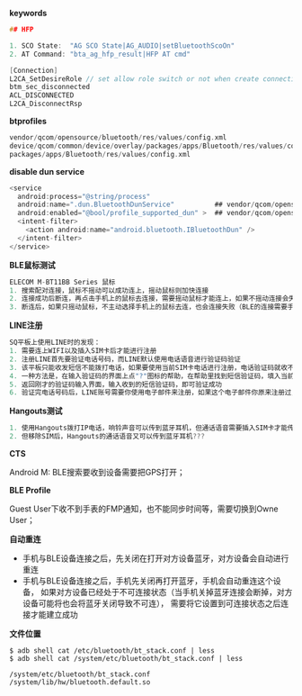 
**keywords**
```c
## HFP

1. SCO State:  "AG SCO State|AG_AUDIO|setBluetoothScoOn"
2. AT Command: "bta_ag_hfp_result|HFP AT cmd"

[Connection]
L2CA_SetDesireRole // set allow role switch or not when create connection
btm_sec_disconnected
ACL_DISCONNECTED
L2CA_DisconnectRsp
```

**btprofiles**
```c
vendor/qcom/opensource/bluetooth/res/values/config.xml
device/qcom/common/device/overlay/packages/apps/Bluetooth/res/values/config.xml
packages/apps/Bluetooth/res/values/config.xml
```

**disable dun service**
```c
<service
  android:process="@string/process"
  android:name=".dun.BluetoothDunService"          ## vendor/qcom/opensource/bluetooth/src/org/codeaurora/bluetooth/dun/
  android:enabled="@bool/profile_supported_dun" >  ## vendor/qcom/opensource/bluetooth/res/values/config.xml
  <intent-filter>
    <action android:name="android.bluetooth.IBluetoothDun" />
  </intent-filter>
</service>
```

**BLE鼠标测试**
```c
ELECOM M-BT11BB Series 鼠标
1. 搜索配对连接，鼠标不摇动可以成功连上，摇动鼠标则加快连接
2. 连接成功后断连，再点击手机上的鼠标去连接，需要摇动鼠标才能连上，如果不摇动连接会失败
3. 断连后，如果只摇动鼠标，不主动选择手机上的鼠标去连，也会连接失败（BLE的连接需要手机端作为initiator去做initiating）
```

**LINE注册**
```c
SQ平板上使用LINE时的发现：
1. 需要连上WIFI以及插入SIM卡后才能进行注册
2. 注册LINE首先要验证电话号码，而LINE默认使用电话语音进行验证码验证
3. 该平板只能收发短信不能拨打电话，如果要使用当前SIM卡电话进行注册，电话验证码就收不到
4. 一种方法是，在输入验证码的界面上点"?"图标的帮助，在帮助里找到短信验证码，填入当前SIM电话号码就可以获取到短信验证码
5. 返回刚才的验证码输入界面，输入收到的短信验证码，即可验证成功
6. 验证完电话号码后，LINE账号需要你使用电子邮件来注册，如果这个电子邮件你原来注册过，原来的账号会清除
```

**Hangouts测试**
```c
1. 使用Hangouts拨打IP电话，响铃声音可以传到蓝牙耳机，但通话语音需要插入SIM卡才能传到蓝牙耳机
2. 但移除SIM后，Hangouts的通话语音又可以传到蓝牙耳机???
```

**CTS**

Android M: BLE搜索要收到设备需要把GPS打开；

**BLE Profile**

Guest User下收不到手表的FMP通知，也不能同步时间等，需要切换到Owne User；

**自动重连**
- 手机与BLE设备连接之后，先关闭在打开对方设备蓝牙，对方设备会自动进行重连
- 手机与BLE设备连接之后，手机先关闭再打开蓝牙，手机会自动重连这个设备，
  如果对方设备已经处于不可连接状态（当手机关掉蓝牙连接会断掉，对方设备可能将也会将蓝牙关闭导致不可连），
  需要将它设置到可连接状态之后连接才能建立成功

**文件位置**
```shell
$ adb shell cat /etc/bluetooth/bt_stack.conf | less
$ adb shell cat /system/etc/bluetooth/bt_stack.conf | less

/system/etc/bluetooth/bt_stack.conf
/system/lib/hw/bluetooth.default.so
```
